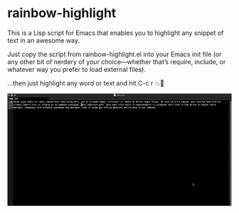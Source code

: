 # rainbow-highlight
This is a Lisp script for Emacs that enables you to highlight any snippet of text in an awesome way.

Just copy the script from rainbow-highlight.el into your Emacs init file (or any other bit of nerdery of your choice—whether that’s require, include, or whatever way you prefer to load external files).

…then just highlight any word or text and hit C-c r 💥🌈



![](rainbow-example.gif)
